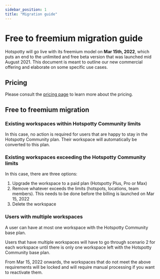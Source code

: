 ```yaml
---
sidebar_position: 1
title: "Migration guide"
---
```


# Free to freemium migration guide

Hotspotty will go live with its freemium model on **Mar 15th, 2022**, which puts an end to the unlimited and free beta version that was launched mid August 2021. This document is meant to outline our new commercial offering and elaborate on some specific use cases.

## Pricing

Please consult the [pricing page](./pricing.md) to learn more about the pricing.

## Free to freemium migration

### Existing workspaces within Hotspotty Community limits

In this case, no action is required for users that are happy to stay in the Hotspotty Community plan. Their workspace will automatically be converted to this plan.

### Existing workspaces exceeding the Hotspotty Community limits

In this case, there are three options:

1. Upgrade the workspace to a paid plan (Hotspotty Plus, Pro or Max)
2. Remove whatever exceeds the limits (hotspots, locations, team members). This needs to be done before the billing is launched on Mar 15, 2022
3. Delete the workspace

### Users with multiple workspaces

A user can have at most one workspace with the Hotspotty Community base plan.

Users that have multiple workspaces will have to go through scenario 2 for each workspace until there is only one workspace left with the Hotspotty Community base plan.

From Mar 15, 2022 onwards, the workspaces that do not meet the above requirements will be locked and will require manual processing if you want to reactivate them.
